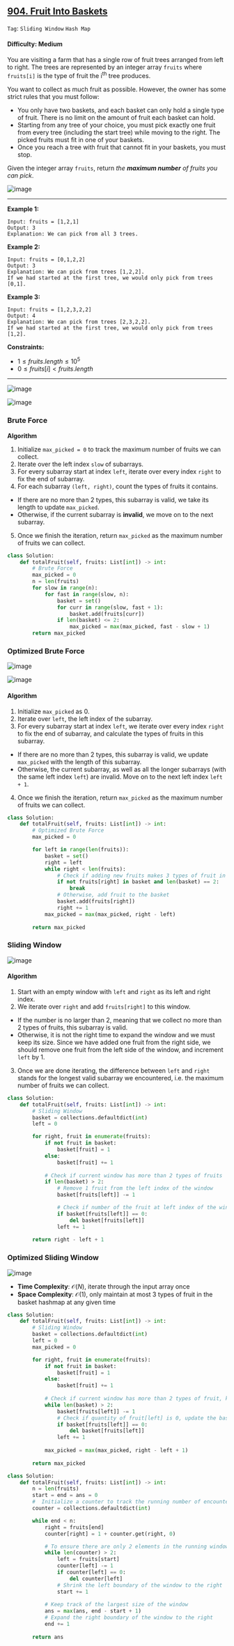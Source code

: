 ## [904. Fruit Into Baskets](https://leetcode.com/problems/fruit-into-baskets)

```Tag```: ```Sliding Window``` ```Hash Map```

#### Difficulty: Medium

You are visiting a farm that has a single row of fruit trees arranged from left to right. The trees are represented by an integer array ```fruits``` where ```fruits[i]``` is the type of fruit the i<sup>th</sup> tree produces.

You want to collect as much fruit as possible. However, the owner has some strict rules that you must follow:

- You only have two baskets, and each basket can only hold a single type of fruit. There is no limit on the amount of fruit each basket can hold.
- Starting from any tree of your choice, you must pick exactly one fruit from every tree (including the start tree) while moving to the right. The picked fruits must fit in one of your baskets.
- Once you reach a tree with fruit that cannot fit in your baskets, you must stop.

Given the integer array ```fruits```, return _the __maximum number__ of fruits you can pick_.

![image](https://github.com/quananhle/Python/assets/35042430/a6dc3688-514d-49d2-a22a-800c9c84e479)

---

__Example 1:__
```
Input: fruits = [1,2,1]
Output: 3
Explanation: We can pick from all 3 trees.
```

__Example 2:__
```
Input: fruits = [0,1,2,2]
Output: 3
Explanation: We can pick from trees [1,2,2].
If we had started at the first tree, we would only pick from trees [0,1].
```

__Example 3:__
```
Input: fruits = [1,2,3,2,2]
Output: 4
Explanation: We can pick from trees [2,3,2,2].
If we had started at the first tree, we would only pick from trees [1,2].
```

__Constraints:__

- $1 \le fruits.length \le 10^5$
- $0 \le fruits[i] \lt fruits.length$

---

![image](https://leetcode.com/problems/fruit-into-baskets/solutions/2960000/Figures/904/904-example_1.png)

![image](https://leetcode.com/problems/fruit-into-baskets/solutions/2960000/Figures/904/904-example_2.png)

### Brute Force

__Algorithm__

1. Initialize ```max_picked = 0``` to track the maximum number of fruits we can collect.
2. Iterate over the left index ```slow``` of subarrays.
3. For every subarray start at index ```left```, iterate over every index ```right``` to fix the end of subarray.
4. For each subarray ```(left, right)```, count the types of fruits it contains.
  - If there are no more than 2 types, this subarray is valid, we take its length to update ```max_picked```.
  - Otherwise, if the current subarray is __invalid__, we move on to the next subarray.
5. Once we finish the iteration, return ```max_picked``` as the maximum number of fruits we can collect.

```Python
class Solution:
    def totalFruit(self, fruits: List[int]) -> int:
        # Brute Force
        max_picked = 0
        n = len(fruits)
        for slow in range(n):
            for fast in range(slow, n):
                basket = set()
                for curr in range(slow, fast + 1):
                    basket.add(fruits[curr])
                if len(basket) <= 2:
                    max_picked = max(max_picked, fast - slow + 1)
        return max_picked
```

### Optimized Brute Force

![image](https://leetcode.com/problems/fruit-into-baskets/solutions/2960000/Figures/904/904-no_dup.png)

![image](https://leetcode.com/problems/fruit-into-baskets/solutions/2960000/Figures/904/904-early_stop.png)

#### Algorithm

1. Initialize ```max_picked``` as 0.
2. Iterate over ```left```, the left index of the subarray.
3. For every subarray start at index ```left```, we iterate over every index ```right``` to fix the end of subarray, and calculate the types of fruits in this subarray.
  - If there are no more than 2 types, this subarray is valid, we update ```max_picked``` with the length of this subarray.
  - Otherwise, the current subarray, as well as all the longer subarrays (with the same left index ```left```) are invalid. Move on to the next left index ```left + 1```.
4. Once we finish the iteration, return ```max_picked``` as the maximum number of fruits we can collect.

```Python
class Solution:
    def totalFruit(self, fruits: List[int]) -> int:
        # Optimized Brute Force
        max_picked = 0

        for left in range(len(fruits)):
            basket = set()
            right = left
            while right < len(fruits):
                # Check if adding new fruits makes 3 types of fruit in basket
                if not fruits[right] in basket and len(basket) == 2:
                    break
                # Otherwise, add fruit to the basket
                basket.add(fruits[right])
                right += 1
            max_picked = max(max_picked, right - left)
        
        return max_picked
```

### Sliding Window

![image](https://leetcode.com/problems/fruit-into-baskets/solutions/2960000/Figures/904/904_sw_exp.png)

#### Algorithm

1. Start with an empty window with ```left``` and ```right``` as its left and right index.
2. We iterate over ```right``` and add ```fruits[right]``` to this window.
  - If the number is no larger than 2, meaning that we collect no more than 2 types of fruits, this subarray is valid.
  - Otherwise, it is not the right time to expand the window and we must keep its size. Since we have added one fruit from the right side, we should remove one fruit from the left side of the window, and increment ```left``` by 1.
3. Once we are done iterating, the difference between ```left``` and ```right``` stands for the longest valid subarray we encountered, i.e. the maximum number of fruits we can collect.

```Python
class Solution:
    def totalFruit(self, fruits: List[int]) -> int:
        # Sliding Window
        basket = collections.defaultdict(int)
        left = 0

        for right, fruit in enumerate(fruits):
            if not fruit in basket:
                basket[fruit] = 1
            else:
                basket[fruit] += 1
            
            # Check if current window has more than 2 types of fruits
            if len(basket) > 2:
                # Remove 1 fruit from the left index of the window
                basket[fruits[left]] -= 1

                # Check if number of the fruit at left index of the window is now 0, update the basket
                if basket[fruits[left]] == 0:
                    del basket[fruits[left]]
                left += 1
        
        return right - left + 1
```

### Optimized Sliding Window

![image](https://leetcode.com/problems/fruit-into-baskets/solutions/2960000/Figures/904/904_sc_3.png)

- __Time Complexity__: $\mathcal{O}(N)$, iterate through the input array once
- __Space Complexity__: $\mathcal{O}(1)$, only maintain at most 3 types of fruit in the basket hashmap at any given time

```Python
class Solution:
    def totalFruit(self, fruits: List[int]) -> int:
        # Sliding Window
        basket = collections.defaultdict(int)
        left = 0
        max_picked = 0

        for right, fruit in enumerate(fruits):
            if not fruit in basket:
                basket[fruit] = 1
            else:
                basket[fruit] += 1
            
            # Check if current window has more than 2 types of fruit, keep removing the fruits from the left index
            while len(basket) > 2:
                basket[fruits[left]] -= 1
                # Check if quantity of fruit[left] is 0, update the basket
                if basket[fruits[left]] == 0:
                    del basket[fruits[left]]
                left += 1
            
            max_picked = max(max_picked, right - left + 1)
        
        return max_picked
```

```Python
class Solution:
    def totalFruit(self, fruits: List[int]) -> int:
        n = len(fruits)
        start = end = ans = 0
        #  Initialize a counter to track the running number of encountered elements in the window
        counter = collections.defaultdict(int)

        while end < n:
            right = fruits[end]
            counter[right] = 1 + counter.get(right, 0)

            # To ensure there are only 2 elements in the running window
            while len(counter) > 2:
                left = fruits[start]
                counter[left] -= 1
                if counter[left] == 0:
                    del counter[left]
                # Shrink the left boundary of the window to the right
                start += 1
            
            # Keep track of the largest size of the window
            ans = max(ans, end - start + 1)
            # Expand the right boundary of the window to the right
            end += 1
        
        return ans
```
